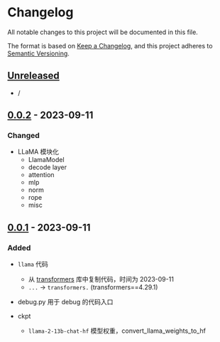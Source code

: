 # Changelog

All notable changes to this project will be documented in this file.

The format is based on [Keep a Changelog],
and this project adheres to [Semantic Versioning].

## [Unreleased]

- /

## [0.0.2] - 2023-09-11

### Changed

- LLaMA 模块化
  - LlamaModel
  - decode layer
  - attention
  - mlp
  - norm
  - rope
  - misc

## [0.0.1] - 2023-09-11

### Added

- `llama` 代码
  - 从 [transformers](https://github.com/huggingface/transformers/blob/main/src/transformers/models/llama/) 库中复制代码，时间为 2023-09-11
  - `...` -> `transformers.` (transformers==4.29.1)

- debug.py
  用于 debug 的代码入口

- ckpt
  - `llama-2-13b-chat-hf` 模型权重，convert_llama_weights_to_hf

<!-- Links -->
[keep a changelog]: https://keepachangelog.com/en/1.0.0/
[semantic versioning]: https://semver.org/spec/v2.0.0.html

<!-- Versions -->
[unreleased]: https://github.com/Author/Repository/compare/v0.0.2...HEAD
[0.0.2]: https://github.com/Author/Repository/compare/v0.0.1...v0.0.2
[0.0.1]: https://github.com/Author/Repository/releases/tag/v0.0.1